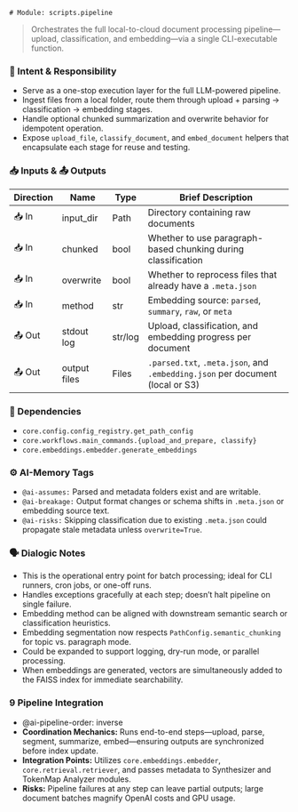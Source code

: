     # Module: scripts.pipeline
> Orchestrates the full local-to-cloud document processing pipeline—upload, classification, and embedding—via a single CLI-executable function.

### 🎯 Intent & Responsibility
- Serve as a one-stop execution layer for the full LLM-powered pipeline.
- Ingest files from a local folder, route them through upload + parsing → classification → embedding stages.
- Handle optional chunked summarization and overwrite behavior for idempotent operation.
- Expose `upload_file`, `classify_document`, and `embed_document` helpers that encapsulate each stage for reuse and testing.

### 📥 Inputs & 📤 Outputs
| Direction | Name         | Type     | Brief Description                                                               |
|-----------|--------------|----------|----------------------------------------------------------------------------------|
| 📥 In     | input_dir     | Path     | Directory containing raw documents                                               |
| 📥 In     | chunked       | bool     | Whether to use paragraph-based chunking during classification                    |
| 📥 In     | overwrite     | bool     | Whether to reprocess files that already have a `.meta.json`                     |
| 📥 In     | method        | str      | Embedding source: `parsed`, `summary`, `raw`, or `meta`                         |
| 📤 Out    | stdout log    | str/log  | Upload, classification, and embedding progress per document                     |
| 📤 Out    | output files  | Files    | `.parsed.txt`, `.meta.json`, and `.embedding.json` per document (local or S3)   |

### 🔗 Dependencies
- `core.config.config_registry.get_path_config`
- `core.workflows.main_commands.{upload_and_prepare, classify}`
- `core.embeddings.embedder.generate_embeddings`

### ⚙️ AI-Memory Tags
- `@ai-assumes:` Parsed and metadata folders exist and are writable.
- `@ai-breakage:` Output format changes or schema shifts in `.meta.json` or embedding source text.
- `@ai-risks:` Skipping classification due to existing `.meta.json` could propagate stale metadata unless `overwrite=True`.

### 🗣 Dialogic Notes
- This is the operational entry point for batch processing; ideal for CLI runners, cron jobs, or one-off runs.
- Handles exceptions gracefully at each step; doesn’t halt pipeline on single failure.
- Embedding method can be aligned with downstream semantic search or classification heuristics.
- Embedding segmentation now respects `PathConfig.semantic_chunking` for topic vs. paragraph mode.
- Could be expanded to support logging, dry-run mode, or parallel processing.
- When embeddings are generated, vectors are simultaneously added to the FAISS index for immediate searchability.

### 9 Pipeline Integration
- @ai-pipeline-order: inverse
- **Coordination Mechanics:** Runs end-to-end steps—upload, parse, segment, summarize, embed—ensuring outputs are synchronized before index update.
- **Integration Points:** Utilizes `core.embeddings.embedder`, `core.retrieval.retriever`, and passes metadata to Synthesizer and TokenMap Analyzer modules.
- **Risks:** Pipeline failures at any step can leave partial outputs; large document batches magnify OpenAI costs and GPU usage.
